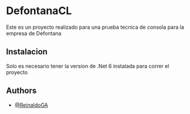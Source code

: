 
# DefontanaCL

Este es un proyecto realizado para una prueba tecnica de consola para la empresa de Defontana


## Instalacion

Solo es necesario tener la version de .Net 6 instalada para correr el proyecto


    
## Authors

- [@ReinaldoGA](https://www.github.com/ReinaldoGA)

